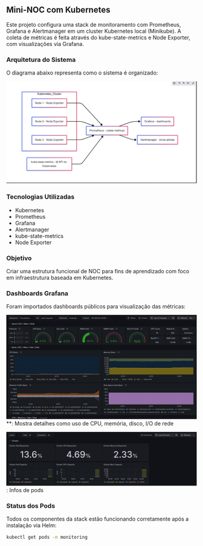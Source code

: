 ## Mini-NOC com Kubernetes

Este projeto configura uma stack de monitoramento com Prometheus, Grafana e Alertmanager em um cluster Kubernetes local (Minikube). A coleta de métricas é feita através do kube-state-metrics e Node Exporter, com visualizações via Grafana.

### Arquitetura do Sistema

O diagrama abaixo representa como o sistema é organizado:

![diagrama](images/diagrama.png)

### Tecnologias Utilizadas

- Kubernetes
- Prometheus
- Grafana
- Alertmanager
- kube-state-metrics
- Node Exporter

### Objetivo

Criar uma estrutura funcional de NOC para fins de aprendizado com foco em infraestrutura baseada em Kubernetes.

### Dashboards Grafana

Foram importados dashboards públicos para visualização das métricas:

![Node Exporter Full - ID 1860](images/grafana1.png)**: Mostra detalhes como uso de CPU, memória, disco, I/O de rede
  
![grafana-node-exporter](images/grafana2.png) : Infos de pods



### Status dos Pods

Todos os componentes da stack estão funcionando corretamente após a instalação via Helm:

```bash
kubectl get pods -n monitoring
